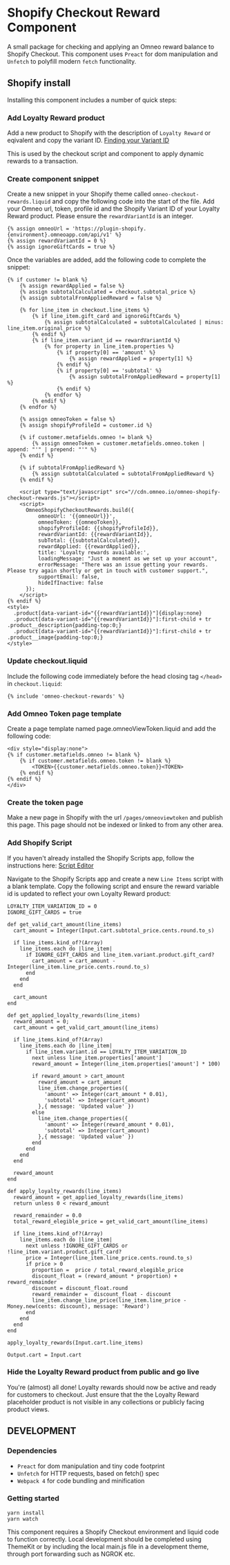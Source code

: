 # Shopify Checkout Reward Component
A small package for checking and applying an Omneo reward balance to Shopify Checkout. This component uses `Preact` for dom manipulation and `Unfetch` to polyfill modern `fetch` functionality.

## Shopify install
Installing this component includes a number of quick steps:

### Add Loyalty Reward product
Add a new product to Shopify with the description of `Loyalty Reward` or eqivalent and copy the variant ID. [Finding your Variant ID](https://help.shopify.com/themes/customization/products/variants/find-variant-id)

This is used by the checkout script and component to apply dynamic rewards to a transaction.

### Create component snippet
Create a new snippet in your Shopify theme called `omneo-checkout-rewards.liquid` and copy the following code into the start of the file. Add your Omneo url, token, profile id and the Shopify Variant ID of your Loyalty Reward product. Please ensure the `rewardVariantId` is an integer.
```
{% assign omneoUrl = 'https://plugin-shopify.{environment}.omneoapp.com/api/v1' %}
{% assign rewardVariantId = 0 %} 
{% assign ignoreGiftCards = true %} 
```
Once the variables are added, add the following code to complete the snippet:
```
{% if customer != blank %}
    {% assign rewardApplied = false %}
    {% assign subtotalCalculated = checkout.subtotal_price %}
    {% assign subtotalFromAppliedReward = false %}

    {% for line_item in checkout.line_items %}
        {% if line_item.gift_card and ignoreGiftCards %}
            {% assign subtotalCalculated = subtotalCalculated | minus: line_item.original_price %}
        {% endif %}
        {% if line_item.variant_id == rewardVariantId %}
            {% for property in line_item.properties %}
                {% if property[0] == 'amount' %}
                    {% assign rewardApplied = property[1] %}
                {% endif %}
                {% if property[0] == 'subtotal' %}
                    {% assign subtotalFromAppliedReward = property[1] %}
                {% endif %}
            {% endfor %}
        {% endif %}
    {% endfor %}

    {% assign omneoToken = false %}
    {% assign shopifyProfileId = customer.id %}

    {% if customer.metafields.omneo != blank %}
        {% assign omneoToken = customer.metafields.omneo.token | append: "'" | prepend: "'" %}
    {% endif %}

    {% if subtotalFromAppliedReward %}
        {% assign subtotalCalculated = subtotalFromAppliedReward %}
    {% endif %}

    <script type="text/javascript" src="//cdn.omneo.io/omneo-shopify-checkout-rewards.js"></script>
    <script>
      OmneoShopifyCheckoutRewards.build({
          omneoUrl: '{{omneoUrl}}',
          omneoToken: {{omneoToken}},
          shopifyProfileId: {{shopifyProfileId}},
          rewardVariantId: {{rewardVariantId}},
          subTotal: {{subtotalCalculated}},
          rewardApplied: {{rewardApplied}},
          title: 'Loyalty rewards available:',
          loadingMessage: "Just a moment as we set up your account",
          errorMessage: "There was an issue getting your rewards. Please try again shortly or get in touch with customer support.",
          supportEmail: false,
          hideIfInactive: false
      });
    </script>
{% endif %}
<style>
  .product[data-variant-id="{{rewardVariantId}}"]{display:none}
  .product[data-variant-id="{{rewardVariantId}}"]:first-child + tr .product__description{padding-top:0;}
  .product[data-variant-id="{{rewardVariantId}}"]:first-child + tr .product__image{padding-top:0;}
</style>
```

### Update checkout.liquid
Include the following code immediately before the head closing tag `</head>` in `checkout.liquid`:
```
{% include 'omneo-checkout-rewards' %}
```

### Add Omneo Token page template
Create a page template named page.omneoViewToken.liquid and add the following code:
```
<div style="display:none">
{% if customer.metafields.omneo != blank %}
	{% if customer.metafields.omneo.token != blank %}
  		<TOKEN>{{customer.metafields.omneo.token}}<TOKEN>
	{% endif %}
{% endif %}
</div>
```

### Create the token page
Make a new page in Shopify with the url `/pages/omneoviewtoken` and publish this page. This page should not be indexed or linked to from any other area.

### Add Shopify Script
If you haven't already installed the Shopify Scripts app, follow the instructions here: [Script Editor](https://apps.shopify.com/script-editor)

Navigate to the Shopify Scripts app and create a new `Line Items` script with a blank template. Copy the following script and ensure the reward variable id is updated to reflect your own Loyalty Reward product:

```
LOYALTY_ITEM_VARIATION_ID = 0
IGNORE_GIFT_CARDS = true

def get_valid_cart_amount(line_items)
  cart_amount = Integer(Input.cart.subtotal_price.cents.round.to_s)

  if line_items.kind_of?(Array)
    line_items.each do |line_item|
      if IGNORE_GIFT_CARDS and line_item.variant.product.gift_card?
        cart_amount = cart_amount - Integer(line_item.line_price.cents.round.to_s)
      end
    end
  end
  
  cart_amount
end

def get_applied_loyalty_rewards(line_items)
  reward_amount = 0;
  cart_amount = get_valid_cart_amount(line_items)

  if line_items.kind_of?(Array)
    line_items.each do |line_item|
      if line_item.variant.id == LOYALTY_ITEM_VARIATION_ID
        next unless line_item.properties['amount']
        reward_amount = Integer(line_item.properties['amount'] * 100)

        if reward_amount > cart_amount
          reward_amount = cart_amount
          line_item.change_properties({
            'amount' => Integer(cart_amount * 0.01),
            'subtotal' => Integer(cart_amount)
          },{ message: 'Updated value' })  
        else
          line_item.change_properties({
            'amount' => Integer(reward_amount * 0.01),
            'subtotal' => Integer(cart_amount)
          },{ message: 'Updated value' })  
        end
      end
    end
  end
  
  reward_amount
end

def apply_loyalty_rewards(line_items)
  reward_amount = get_applied_loyalty_rewards(line_items)
  return unless 0 < reward_amount

  reward_remainder = 0.0
  total_reward_elegible_price = get_valid_cart_amount(line_items)

  if line_items.kind_of?(Array)
    line_items.each do |line_item|
      next unless !IGNORE_GIFT_CARDS or !line_item.variant.product.gift_card?
      price = Integer(line_item.line_price.cents.round.to_s)
      if price > 0
        proportion =  price / total_reward_elegible_price
        discount_float = (reward_amount * proportion) + reward_remainder
        discount = discount_float.round
        reward_remainder =  discount_float - discount
        line_item.change_line_price(line_item.line_price - Money.new(cents: discount), message: 'Reward')
      end
    end
  end
end

apply_loyalty_rewards(Input.cart.line_items)

Output.cart = Input.cart
```

### Hide the Loyalty Reward product from public and go live
You're (almost) all done! Loyalty rewards should now be active and ready for customers to checkout. Just ensure that the the Loyalty Reward placeholder product is not visible in any collections or publicly facing product views.

## DEVELOPMENT
### Dependencies
* `Preact` for dom manipulation and tiny code footprint
* `Unfetch` for HTTP requests, based on fetch() spec
* `Webpack 4` for code bundling and minification

### Getting started
```
yarn install
yarn watch
```
This component requires a Shopify Checkout environment and liquid code to function correctly. Local development should be completed using ThemeKit or by including the local main.js file in a development theme, through port forwarding such as NGROK etc.




